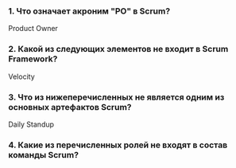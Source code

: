 ### 1. Что означает акроним "PO" в Scrum?
Product Owner
### 2. Какой из следующих элементов не входит в Scrum Framework?
Velocity
### 3. Что из нижеперечисленных не является одним из основных артефактов Scrum?
Daily Standup
### 4. Какие из перечисленных ролей не входят в состав команды Scrum?
